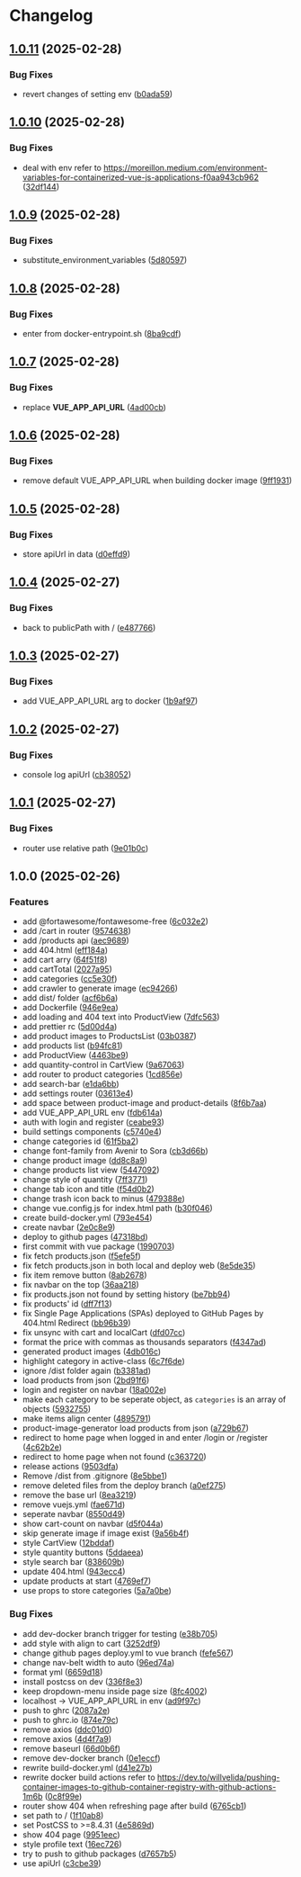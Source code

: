 # Changelog

## [1.0.11](https://github.com/wulukewu/shopping-site/compare/v1.0.10...v1.0.11) (2025-02-28)


### Bug Fixes

* revert changes of setting env ([b0ada59](https://github.com/wulukewu/shopping-site/commit/b0ada59e77d772ed41d20a9b899cc611f8425a47))

## [1.0.10](https://github.com/wulukewu/shopping-site/compare/v1.0.9...v1.0.10) (2025-02-28)


### Bug Fixes

* deal with env refer to https://moreillon.medium.com/environment-variables-for-containerized-vue-js-applications-f0aa943cb962 ([32df144](https://github.com/wulukewu/shopping-site/commit/32df144d0d00ec70e2f1e250bef721b388bd3dad))

## [1.0.9](https://github.com/wulukewu/shopping-site/compare/v1.0.8...v1.0.9) (2025-02-28)


### Bug Fixes

* substitute_environment_variables ([5d80597](https://github.com/wulukewu/shopping-site/commit/5d80597d589809c0b194d52b743e15a7dccc4a5f))

## [1.0.8](https://github.com/wulukewu/shopping-site/compare/v1.0.7...v1.0.8) (2025-02-28)


### Bug Fixes

* enter from docker-entrypoint.sh ([8ba9cdf](https://github.com/wulukewu/shopping-site/commit/8ba9cdf613aac3888d61cd917e57f9b134c8d162))

## [1.0.7](https://github.com/wulukewu/shopping-site/compare/v1.0.6...v1.0.7) (2025-02-28)


### Bug Fixes

* replace __VUE_APP_API_URL__ ([4ad00cb](https://github.com/wulukewu/shopping-site/commit/4ad00cbf2ff7c9363f7d07986712ac4c73a229db))

## [1.0.6](https://github.com/wulukewu/shopping-site/compare/v1.0.5...v1.0.6) (2025-02-28)


### Bug Fixes

* remove default VUE_APP_API_URL when building docker image ([9ff1931](https://github.com/wulukewu/shopping-site/commit/9ff19312861fb4c7c24748e844f07bc56461c011))

## [1.0.5](https://github.com/wulukewu/shopping-site/compare/v1.0.4...v1.0.5) (2025-02-28)


### Bug Fixes

* store apiUrl in data ([d0effd9](https://github.com/wulukewu/shopping-site/commit/d0effd9d5f25c336ced1ef97fc327d9d74162e8b))

## [1.0.4](https://github.com/wulukewu/shopping-site/compare/v1.0.3...v1.0.4) (2025-02-27)


### Bug Fixes

* back to publicPath with / ([e487766](https://github.com/wulukewu/shopping-site/commit/e487766e9a2d5ef0c1a2734c668133111b1c828e))

## [1.0.3](https://github.com/wulukewu/shopping-site/compare/v1.0.2...v1.0.3) (2025-02-27)


### Bug Fixes

* add VUE_APP_API_URL arg to docker ([1b9af97](https://github.com/wulukewu/shopping-site/commit/1b9af970c0d58ef5a50f6def3fa6be7b07599f1b))

## [1.0.2](https://github.com/wulukewu/shopping-site/compare/v1.0.1...v1.0.2) (2025-02-27)


### Bug Fixes

* console log apiUrl ([cb38052](https://github.com/wulukewu/shopping-site/commit/cb38052820f28ec88f1da5c72771110a0fa4881b))

## [1.0.1](https://github.com/wulukewu/shopping-site/compare/v1.0.0...v1.0.1) (2025-02-27)


### Bug Fixes

* router use relative path ([9e01b0c](https://github.com/wulukewu/shopping-site/commit/9e01b0cac276ad50c6552ad25e5e301c2abc0620))

## 1.0.0 (2025-02-26)


### Features

* add @fortawesome/fontawesome-free ([6c032e2](https://github.com/wulukewu/shopping-site/commit/6c032e21a471ead4e5eab6ba9a0ca8edbc2ce489))
* add /cart in router ([9574638](https://github.com/wulukewu/shopping-site/commit/9574638aef577c78dbb40888c4c5332c667f3fa1))
* add /products api ([aec9689](https://github.com/wulukewu/shopping-site/commit/aec968909d206f2b96f493f32314318b1971bf14))
* add 404.html ([eff184a](https://github.com/wulukewu/shopping-site/commit/eff184a181c508788f89d5f15aec714e82162bda))
* add cart arry ([64f51f8](https://github.com/wulukewu/shopping-site/commit/64f51f829361ef518a6f8f111947cca1379550b2))
* add cartTotal ([2027a95](https://github.com/wulukewu/shopping-site/commit/2027a9529d0c9814e624519c627d3fbb059c9cb8))
* add categories ([cc5e30f](https://github.com/wulukewu/shopping-site/commit/cc5e30fbbf3a996790b776cd7298eba10f54c97e))
* add crawler to generate image ([ec94266](https://github.com/wulukewu/shopping-site/commit/ec942664cf6d4922a375b2224033a778ba916c52))
* add dist/ folder ([acf6b6a](https://github.com/wulukewu/shopping-site/commit/acf6b6a6612f96982cd82baebf231ffc94038d3d))
* add Dockerfile ([946e9ea](https://github.com/wulukewu/shopping-site/commit/946e9ea0f369e6bb10dd3a06f186039ea9dc1753))
* add loading and 404 text into ProductView ([7dfc563](https://github.com/wulukewu/shopping-site/commit/7dfc563a0c950b93b24e8fdcbd336aa04a65000a))
* add prettier rc ([5d00d4a](https://github.com/wulukewu/shopping-site/commit/5d00d4a91cccaf8072896bf4217875b9d4f92fa9))
* add product images to ProductsList ([03b0387](https://github.com/wulukewu/shopping-site/commit/03b038787cbe3cb3b0a572d6df9418ac820ba103))
* add products list ([b94fc81](https://github.com/wulukewu/shopping-site/commit/b94fc81fa863ab48b98c73b9ff6de019e54635b4))
* add ProductView ([4463be9](https://github.com/wulukewu/shopping-site/commit/4463be9e58cfa84dfddfae6365cfe25893a36ff6))
* add quantity-control in CartView ([9a67063](https://github.com/wulukewu/shopping-site/commit/9a670635c187f84d30d5cac1a89593dc6ad2cb2f))
* add router to product categories ([1cd856e](https://github.com/wulukewu/shopping-site/commit/1cd856ec584d8355c52e5d01b59e5898ef44e0e7))
* add search-bar ([e1da6bb](https://github.com/wulukewu/shopping-site/commit/e1da6bb09b0adb90de4c54d9ca87f74409ffc52f))
* add settings router ([03613e4](https://github.com/wulukewu/shopping-site/commit/03613e4afafbd4a93b5f13c1fa587a46101f61e7))
* add space between product-image and product-details ([8f6b7aa](https://github.com/wulukewu/shopping-site/commit/8f6b7aaae896105da283ee48b7a9c9a877d83367))
* add VUE_APP_API_URL env ([fdb614a](https://github.com/wulukewu/shopping-site/commit/fdb614a40a5f4d034eb097e3abdffea8070cf547))
* auth with login and register ([ceabe93](https://github.com/wulukewu/shopping-site/commit/ceabe93ca2d2b406c9a83dfa65fff093ad747a40))
* build settings components ([c5740e4](https://github.com/wulukewu/shopping-site/commit/c5740e42007ef6bfd6b88e4173439973a234a277))
* change categories id ([61f5ba2](https://github.com/wulukewu/shopping-site/commit/61f5ba2a23079a0209e3638dd61558d6b4a5d7b0))
* change font-family from Avenir to Sora ([cb3d66b](https://github.com/wulukewu/shopping-site/commit/cb3d66b70f90c95dc97cb95492d2469900dbdb91))
* change product image ([dd8c8a9](https://github.com/wulukewu/shopping-site/commit/dd8c8a976d610ee6ae7c4c75f800b21403320cbe))
* change products list view ([5447092](https://github.com/wulukewu/shopping-site/commit/544709298aedfbfc8cca7b9426e0eec75e5dc073))
* change style of quantity ([7ff3771](https://github.com/wulukewu/shopping-site/commit/7ff377173177b9396119356c0237fd3b6f5716b2))
* change tab icon and title ([f54d0b2](https://github.com/wulukewu/shopping-site/commit/f54d0b2101f3eff81bb1c7dc92873ace720c149c))
* change trash icon back to minus ([479388e](https://github.com/wulukewu/shopping-site/commit/479388e2a6e665d95dc8bb7b1bc481b8f3d5749a))
* change vue.config.js for index.html path ([b30f046](https://github.com/wulukewu/shopping-site/commit/b30f046f187a9cb2817d2cda5d29e1e967551574))
* create build-docker.yml ([793e454](https://github.com/wulukewu/shopping-site/commit/793e4541aa80b465e9797850e57e5113787e686d))
* create navbar ([2e0c8e9](https://github.com/wulukewu/shopping-site/commit/2e0c8e98b68dd8a3b2536fc2ed7229aa5164d400))
* deploy to github pages ([47318bd](https://github.com/wulukewu/shopping-site/commit/47318bddb106ad09a0ab3a857398bd3f77a8967b))
* first commit with vue package ([1990703](https://github.com/wulukewu/shopping-site/commit/19907033c889aa67d32b4ab827f8fa611918c7fa))
* fix fetch products.json ([f5efe5f](https://github.com/wulukewu/shopping-site/commit/f5efe5f10d4cf751503179ab02207643563e3926))
* fix fetch products.json in both local and deploy web ([8e5de35](https://github.com/wulukewu/shopping-site/commit/8e5de358affb2179e8db2f99013122fb3c742bb5))
* fix item remove button ([8ab2678](https://github.com/wulukewu/shopping-site/commit/8ab26781330e826429e1321fcf4eca1073d870aa))
* fix navbar on the top ([36aa218](https://github.com/wulukewu/shopping-site/commit/36aa218795515b3907b1484a122c146221f7c568))
* fix products.json not found by setting history ([be7bb94](https://github.com/wulukewu/shopping-site/commit/be7bb9441793eb5d9a32252168c6a6313e72fcce))
* fix products' id ([dff7f13](https://github.com/wulukewu/shopping-site/commit/dff7f137c8dcbf01fe6df8161469faf410c92f7e))
* fix Single Page Applications (SPAs) deployed to GitHub Pages by 404.html Redirect ([bb96b39](https://github.com/wulukewu/shopping-site/commit/bb96b3958577281ed181b55c14bed1ab061de2ca))
* fix unsync with cart and localCart ([dfd07cc](https://github.com/wulukewu/shopping-site/commit/dfd07cced7380bc666a1b5d2327ec828ae9de7d3))
* format the price with commas as thousands separators ([f4347ad](https://github.com/wulukewu/shopping-site/commit/f4347addeea1599916456bd10132f604a120e453))
* generated product images ([4db016c](https://github.com/wulukewu/shopping-site/commit/4db016cb12c31f143f40e518632a5a8f405068e6))
* highlight category in active-class ([6c7f6de](https://github.com/wulukewu/shopping-site/commit/6c7f6dea4c50a73e9451d5bced889ec1837806a3))
* ignore /dist folder again ([b3381ad](https://github.com/wulukewu/shopping-site/commit/b3381ad6a731e3c36c650cd06070364790e3df7d))
* load products from json ([2bd91f6](https://github.com/wulukewu/shopping-site/commit/2bd91f61dfe5909f8ac93f8fbe1df29bd9fc9808))
* login and register on navbar ([18a002e](https://github.com/wulukewu/shopping-site/commit/18a002ed31dd7560238adb82dbb25ed2ba4a1089))
* make each category to be seperate object, as `categories` is an array of objects ([5932755](https://github.com/wulukewu/shopping-site/commit/5932755cf22f5551a6e4be11b9806e68509f9a1d))
* make items align center ([4895791](https://github.com/wulukewu/shopping-site/commit/4895791d50f37206aa0b1e05b04eb9757152df92))
* product-image-generator load products from json ([a729b67](https://github.com/wulukewu/shopping-site/commit/a729b67ebbf531a641dcfc6956b4d5ca000edb3d))
* redirect to home page when logged in and enter /login or /register ([4c62b2e](https://github.com/wulukewu/shopping-site/commit/4c62b2ebaa6ea0cd7f22e4092a2cfdfc53ea6855))
* redirect to home page when not found ([c363720](https://github.com/wulukewu/shopping-site/commit/c363720db6c1d49b6341b148344e91e7e45188c5))
* release actions ([9503dfa](https://github.com/wulukewu/shopping-site/commit/9503dfa752e2df5ab2fe07221286de64b5834f65))
* Remove /dist from .gitignore ([8e5bbe1](https://github.com/wulukewu/shopping-site/commit/8e5bbe104309758920bd490c9df7185c38683e14))
* remove deleted files from the deploy branch ([a0ef275](https://github.com/wulukewu/shopping-site/commit/a0ef2756dd99a83ec28ecac0854d868058bf2700))
* remove the base url ([8ea3219](https://github.com/wulukewu/shopping-site/commit/8ea321965cf7e1df8905d1f78ff7d7fd6fdc47c0))
* remove vuejs.yml ([fae671d](https://github.com/wulukewu/shopping-site/commit/fae671d08a403898e3360eea5d30d4360b746f37))
* seperate navbar ([8550d49](https://github.com/wulukewu/shopping-site/commit/8550d49e3b07e429f15cf851604aefdc9f05ac9d))
* show cart-count on navbar ([d5f044a](https://github.com/wulukewu/shopping-site/commit/d5f044a9be1b8458f14a052eda72c4b2e956ec99))
* skip generate image if image exist ([9a56b4f](https://github.com/wulukewu/shopping-site/commit/9a56b4f2887f8cb6cb7ca3572aae769e3a8b234a))
* style CartView ([12bddaf](https://github.com/wulukewu/shopping-site/commit/12bddafbd4353f779b007ca3f81af3467f7fb4bf))
* style quantity buttons ([5ddaeea](https://github.com/wulukewu/shopping-site/commit/5ddaeeaf3bde6b6b63bb10acd308e1a756b3e6e4))
* style search bar ([838609b](https://github.com/wulukewu/shopping-site/commit/838609b54b896110b368874d376ada49a85fd905))
* update 404.html ([943ecc4](https://github.com/wulukewu/shopping-site/commit/943ecc46a1eb00688f1af4bdc9e4e8dff3474d93))
* update products at start ([4769ef7](https://github.com/wulukewu/shopping-site/commit/4769ef7520656e22d5389494cbd62c4da093e8bc))
* use props to store categories ([5a7a0be](https://github.com/wulukewu/shopping-site/commit/5a7a0be29a39a6743ca07e9d75e17e0a27fe71a1))


### Bug Fixes

* add dev-docker branch trigger for testing ([e38b705](https://github.com/wulukewu/shopping-site/commit/e38b705583f5250dc2aaa68ec0916ff6d3dbaaf1))
* add style with align to cart ([3252df9](https://github.com/wulukewu/shopping-site/commit/3252df984a806d740769ee0f8138291c2aa2aaef))
* change github pages deploy.yml to vue branch ([fefe567](https://github.com/wulukewu/shopping-site/commit/fefe567eec9292a787f8b38ab33587a62bd3f0ec))
* change nav-belt width to auto ([96ed74a](https://github.com/wulukewu/shopping-site/commit/96ed74adfbbc429afa211cbaee26985b3b259ef5))
* format yml ([6659d18](https://github.com/wulukewu/shopping-site/commit/6659d1824cb1fbb5cb1f06fa64b7b4e432dc8128))
* install postcss on dev ([336f8e3](https://github.com/wulukewu/shopping-site/commit/336f8e337c081b272199d17b99ac07b27efcdcea))
* keep dropdown-menu inside page size ([8fc4002](https://github.com/wulukewu/shopping-site/commit/8fc4002738a808380f0dad3f6732643cc05ece9f))
* localhost -&gt; VUE_APP_API_URL in env ([ad9f97c](https://github.com/wulukewu/shopping-site/commit/ad9f97cc8bd08262d9958718ff70c674c5b208af))
* push to ghrc ([2087a2e](https://github.com/wulukewu/shopping-site/commit/2087a2e62d20a94668076c8e7dfe00598a15a103))
* push to ghrc.io ([874e79c](https://github.com/wulukewu/shopping-site/commit/874e79c626e53e1b6ce5a28f5edd66f7f5d17842))
* remove axios ([ddc01d0](https://github.com/wulukewu/shopping-site/commit/ddc01d061a892e8cb1901392059dc35b4e77caef))
* remove axios ([4d4f7a9](https://github.com/wulukewu/shopping-site/commit/4d4f7a9e35240d139ac78eea26237ccf51157eac))
* remove baseurl ([66d0b6f](https://github.com/wulukewu/shopping-site/commit/66d0b6f1e2ae76f24e39ec3a85fbdd7265ea155a))
* remove dev-docker branch ([0e1eccf](https://github.com/wulukewu/shopping-site/commit/0e1eccf8bcb22a594333380ef2d1dd92c8bfd9b1))
* rewrite build-docker.yml ([d41e27b](https://github.com/wulukewu/shopping-site/commit/d41e27b06309701ecb688d74dd62d08234eb083e))
* rewrite docker build actions refer to https://dev.to/willvelida/pushing-container-images-to-github-container-registry-with-github-actions-1m6b ([0c8f99e](https://github.com/wulukewu/shopping-site/commit/0c8f99e5ca0e5114205f7360cc7d837eb4a577eb))
* router show 404 when refreshing page after build ([6765cb1](https://github.com/wulukewu/shopping-site/commit/6765cb1511b634685cc2b219367669a0cb17c38c))
* set path to / ([1f10ab8](https://github.com/wulukewu/shopping-site/commit/1f10ab868094d056821c7d7c6854a44729e212b4))
* set PostCSS to &gt;=8.4.31 ([4e5869d](https://github.com/wulukewu/shopping-site/commit/4e5869dc2e1fd6bda539093b59c6c8318b9ea2c3))
* show 404 page ([9951eec](https://github.com/wulukewu/shopping-site/commit/9951eecaadf8c0ebf9bf13285364311781557ce1))
* style profile text ([16ec726](https://github.com/wulukewu/shopping-site/commit/16ec726076700cd30df2fd6f72b77eeb3a07875d))
* try to push to github packages ([d7657b5](https://github.com/wulukewu/shopping-site/commit/d7657b5261e6278bb5a167d6a61077741d720305))
* use apiUrl ([c3cbe39](https://github.com/wulukewu/shopping-site/commit/c3cbe398ab3a3c4bf59dd2a831485d287ec4cead))
